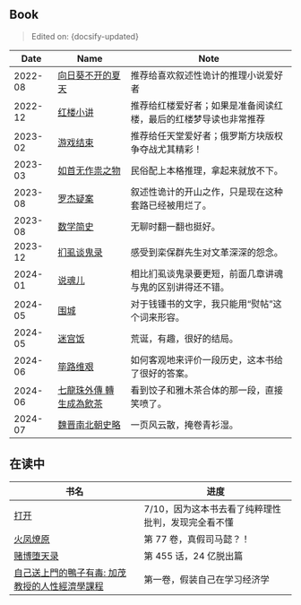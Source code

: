 ## Book

> Edited on: {docsify-updated}

Date | Name | Note
--- | --- | ---
2022-08 | [向日葵不开的夏天](https://book.douban.com/subject/26873412/) | 推荐给喜欢叙述性诡计的推理小说爱好者
2022-12 | [红楼小讲](https://book.douban.com/subject/1080314/) | 推荐给红楼爱好者；如果是准备阅读红楼，最后的红楼梦导读也非常推荐
2023-02 | [游戏结束](https://book.douban.com/subject/34983702/) | 推荐给任天堂爱好者；俄罗斯方块版权争夺战尤其精彩！
2023-03 | [如首无作祟之物](https://book.douban.com/subject/35406149/) | 民俗配上本格推理，拿起来就放不下。
2023-08 | [罗杰疑案](https://book.douban.com/subject/34985248/) | 叙述性诡计的开山之作，只是现在这种套路已经被用烂了。
2023-08 | [数学简史](https://book.douban.com/subject/27170478/) | 无聊时翻一翻也挺好。
2023-12 | [扪虱谈鬼录](https://book.douban.com/subject/27043530/) | 感受到栾保群先生对文革深深的怨念。
2024-01 | [说魂儿](https://book.douban.com/subject/27043532/) | 相比扪虱谈鬼录要更短，前面几章讲魂与鬼的区别讲得还不错。
2024-05 | [围城](https://book.douban.com/subject/27070488/) | 对于钱锺书的文字，我只能用“熨帖”这个词来形容。
2024-05 | [迷宫饭](https://book.douban.com/series/56013) | 荒诞，有趣，很好的结局。
2024-06 | [筚路维艰](https://book.douban.com/subject/26171466/) | 如何客观地来评价一段历史，这本书给了很好的答案。
2024-06 | [七龍珠外傳 轉生成為飲茶](https://book.douban.com/subject/30184970/) | 看到饺子和雅木茶合体的那一段，直接笑喷了。
2024-07 | [魏晋南北朝史略](https://book.douban.com/subject/27078666/) | 一页风云散，掩卷青衫湿。

## 在读中

书名 | 进度
--- | ---
[打开](https://book.douban.com/subject/30441530/) | 7/10，因为这本书去看了纯粹理性批判，发现完全看不懂
[火凤燎原](https://book.douban.com/series/13190) | 第 77 卷，真假司马懿？！
[赌博堕天录](https://book.douban.com/series/34762) | 第 455 话，24 亿脱出篇
[自己送上門的鴨子有毒: 加茂教授的人性經濟學課程](https://book.douban.com/subject/36291470/) | 第一卷，假装自己在学习经济学
